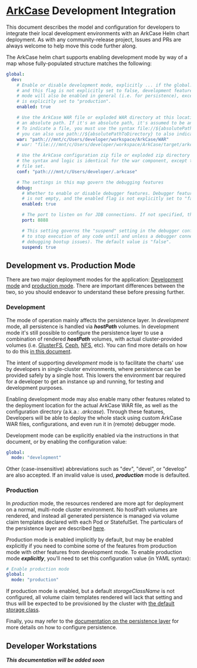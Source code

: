 
# [ArkCase](https://www.arkcase.com/) Development Integration

This document describes the model and configuration for developers to integrate their local development environments with an ArkCase Helm chart deployment. As with any community-release project, Issues and PRs are always welcome to help move this code further along.

The ArkCase helm chart supports enabling development mode by way of a map whose fully-populated structure matches the following:

```yaml
global:
  dev:
    # Enable or disable development mode, explicitly ... if the global.dev map is not empty,
    # and this flag is not explicitly set to false, development features will be enabled. Development
    # mode will also be enabled in general (i.e. for persistence), except if the global.mode flag
    # is explicitly set to "production".
    enabled: true

    # Use the ArkCase WAR file or exploded WAR directory at this location for execution. It must be
    # an absolute path. If it's an absolute path, it's assumed to be an "exploded WAR" directory.
    # To indicate a file, you must use the syntax file://${absolutePathToFile}. If you want to be specific,
    # you can also use path://${absolutePathToDirectory} to also indicate an exploded WAR directory.
    war: "path:///mnt/c/Users/developer/workspace/ArkCase/WAR"
    # war: "file:///mnt/c/Users/developer/workspace/ArkCase/target/arkcase-webapp.war"

    # Use the ArkCase configuration zip file or exploded zip directory at this location for execution.
    # the syntax and logic is identical for the war component, except this is for the .arkcase configuration
    # file set.
    conf: "path:///mnt/c/Users/developer/.arkcase"

    # The settings in this map govern the debugging features
    debug:
      # Whether to enable or disable debugger features. Debugger features will be enabled if the debug map
      # is not empty, and the enabled flag is not explicitly set to "false"
      enabled: true

      # The port to listen on for JDB connections. If not specified, the default of 8888 is used.
      port: 8888

      # This setting governs the "suspend" setting in the debugger configuration for the JVM, and is useful
      # to stop execution of any code until and unless a debugger connects to the instance (i.e. for
      # debugging bootup issues). The default value is "false".
      suspend: true
```

## Development vs. Production Mode

There are two major deployment modes for the application: [Development mode](#development-mode) and [production mode](#production-mode). There are important differences between the two, so you should endeavor to understand these before pressing further.

### <a name="development-mode"></a>Development

The mode of operation mainly affects the persistence layer. In *development* mode, all persistence is handled via ***hostPath*** volumes. In development mode it's still possible to configure the persistence layer to use a combination of rendered ***hostPath*** volumes, with actual cluster-provided volumes (i.e. [GlusterFS](https://www.gluster.org/), [Ceph](https://docs.ceph.com/en/quincy/), [NFS](https://en.wikipedia.org/wiki/Network_File_System), etc). You can find more details on how to do this [in this document](docs/Persistence.md).

The intent of supporting *development* mode is to facilitate the charts' use by developers in single-cluster environments, where persistence can be provided safely by a single host. This lowers the environment bar required for a developer to get an instance up and running, for testing and development purposes.

Enabling development mode may also enable many other features related to the deployment location for the actual ArkCase WAR file, as well as the configuration directory (a.k.a.: *.arkcase*). Through these features, Developers will be able to deploy the whole stack using custom ArkCase WAR files, configurations, and even run it in (remote) debugger mode.

Development mode can be explicitly enabled via the instructions in that document, or by enabling the configuration value:

```yaml
global:
  mode: "development"
```

Other (case-insensitive) abbreviations such as "dev", "devel", or "develop" are also accepted. If an invalid value is used, ***production*** mode is defaulted.

### <a name="production-mode"></a>Production

In *production* mode, the resources rendered are more apt for deployment on a normal, multi-node cluster environment. No hostPath volumes are rendered, and instead all generated persistence is managed via volume claim templates declared with each Pod or StatefulSet. The particulars of the persistence layer are described [here](Persistence.md).

Production mode is enabled implicitly by default, but may be enabled explicitly if you need to combine some of the features from production mode with other features from development mode. To enable production mode ***explicitly***, you'll need to set this configuration value (in YAML syntax):

```yaml
# Enable production mode
global:
  mode: "production"
```

If production mode is enabled, but a default *storageClassName* is not configured, all volume claim templates rendered will lack that setting and thus will be expected to be provisioned by the cluster with [the default storage class](https://kubernetes.io/docs/tasks/administer-cluster/change-default-storage-class/).

Finally, you may refer to the [documentation on the persistence layer](#persistence) for more details on how to configure persistence.

## Developer Workstations

***This documentation will be added soon***
